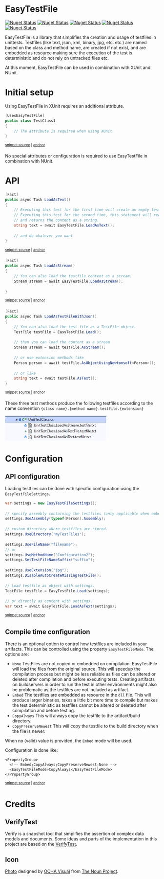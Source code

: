 # EasyTestFile

[![Nuget Status](https://img.shields.io/nuget/v/EasyTestFile.svg?label=EasyTestFile&style=flat-square)](https://www.nuget.org/packages/EasyTestFile/)
[![Nuget Status](https://img.shields.io/nuget/v/EasyTestFile.XUnit.svg?label=EasyTestFile.XUnit&style=flat-square)](https://www.nuget.org/packages/EasyTestFile.XUnit/)
[![Nuget Status](https://img.shields.io/nuget/v/EasyTestFile.NUnit.svg?label=EasyTestFile.NUnit&style=flat-square)](https://www.nuget.org/packages/EasyTestFile.NUnit/)
[![Nuget Status](https://img.shields.io/nuget/v/EasyTestFile.TUnit.svg?label=EasyTestFile.TUnit&style=flat-square)](https://www.nuget.org/packages/EasyTestFile.TUnit/)
[![Nuget Status](https://img.shields.io/nuget/v/EasyTestFile.NewtonsoftJson.svg?label=EasyTestFile.NewtonsoftJson&style=flat-square)](https://www.nuget.org/packages/EasyTestFile.NewtonsoftJson/)

EasyTestFile is a library that simplifies the creation and usage of testfiles in unittests. 
Testfiles (like text, json, xml, binary, jpg, etc. etc.) are named based on the class and method name, are created if not exist, and are embedded as resource making sure the execution of the test is deterministic and do not rely on untracked files etc.

At this moment, EasyTestFile can be used in combination with XUnit and NUnit.

# Initial setup

Using EasyTestFile in XUnit requires an additional attribute.

<!-- snippet: XUnitAttributeUsage -->
<a id='snippet-XUnitAttributeUsage'></a>
```cs
[UsesEasyTestFile]
public class TestClass1
{
    // The attribute is required when using XUnit.
}
```
<sup><a href='/tests/EasyTestFile.Xunit.Tests/Samples/Samples.cs#L6-L12' title='Snippet source file'>snippet source</a> | <a href='#snippet-XUnitAttributeUsage' title='Start of snippet'>anchor</a></sup>
<!-- endSnippet -->

No special attributes or configuration is required to use EasyTestFile in combination with NUnit.

# API

<!-- snippet: LoadAsText -->
<a id='snippet-LoadAsText'></a>
```cs
[Fact]
public async Task LoadAsText()
{
    // Executing this test for the first time will create an empty testfile and throw an exception.
    // Executing this test for the second time, this statement will read the testfile
    // and returns the content as a string.
    string text = await EasyTestFile.LoadAsText();

    // and do whatever you want
}
```
<sup><a href='/tests/EasyTestFile.Xunit.Tests/Samples/UnitTestClass.cs#L12-L23' title='Snippet source file'>snippet source</a> | <a href='#snippet-LoadAsText' title='Start of snippet'>anchor</a></sup>
<!-- endSnippet -->


<!-- snippet: LoadAsStream -->
<a id='snippet-LoadAsStream'></a>
```cs
[Fact]
public async Task LoadAsStream()
{
    // You can also load the testfile content as a stream.
    Stream stream = await EasyTestFile.LoadAsStream();

}
```
<sup><a href='/tests/EasyTestFile.Xunit.Tests/Samples/UnitTestClass.cs#L25-L33' title='Snippet source file'>snippet source</a> | <a href='#snippet-LoadAsStream' title='Start of snippet'>anchor</a></sup>
<!-- endSnippet -->

<!-- snippet: LoadAsTestFile -->
<a id='snippet-LoadAsTestFile'></a>
```cs
[Fact]
public async Task LoadAsTestFileWithJson()
{
    // You can also load the test file as a TestFile object.
    TestFile testFile = EasyTestFile.Load();

    // then you can load the content as a stream
    Stream stream = await testFile.AsStream();

    // or use extension methods like
    Person person = await testFile.AsObjectUsingNewtonsoft<Person>();

    // or like
    string text = await testFile.AsText();
}
```
<sup><a href='/tests/EasyTestFile.Xunit.Tests/Samples/UnitTestClass.cs#L74-L90' title='Snippet source file'>snippet source</a> | <a href='#snippet-LoadAsTestFile' title='Start of snippet'>anchor</a></sup>
<!-- endSnippet -->


These three test methods produce the following testfiles according to the name convention `{class name}.{method name}.testfile.{extension}`

![Solution Explorer TestFiles](/docs/images/SolutionExplorerTestFiles.png)

# Configuration

## API configuration

Loading testfiles can be done with specific configuration using the `EasyTestFileSettings`.

<!-- snippet: Configuration -->
<a id='snippet-Configuration'></a>
```cs
var settings = new EasyTestFileSettings();

// specify assembly containing the testfiles (only applicable when embedded).
settings.UseAssembly(typeof(Person).Assembly);

// custom directory where testfiles are stored.
settings.UseDirectory("myTestFiles");

settings.UseFileName("filename");
// or
settings.UseMethodName("Configuration2");
settings.SetTestFileNameSuffix("suffix");

settings.UseExtension("jpg");
settings.DisableAutoCreateMissingTestFile();

// Load testfile as object with settings.
TestFile testFile = EasyTestFile.Load(settings);

// or directly as content with settings.
var text = await EasyTestFile.LoadAsText(settings);
```
<sup><a href='/tests/EasyTestFile.Xunit.Tests/Samples/UnitTestClass.cs#L95-L117' title='Snippet source file'>snippet source</a> | <a href='#snippet-Configuration' title='Start of snippet'>anchor</a></sup>
<!-- endSnippet -->


## Compile time configuration

There is an optional option to control how testfiles are included in your artifacts. This can be controlled using the property `EasyTestFileMode`.
The options are:
- `None` TestFiles are not copied or embedded on compilation. EasyTestFile will load the files from the original source. This will speedup the compilation process but might be less reliable as files can be altered or deleted after compilation and before executing tests. Creating artifacts on buildservers in order to run the test in other environments might also be problematic as the testfiles are not included as artifact.
- `Embed` The testfiles are embedded as resource in the `dll` file. This will produce larger binaries, takes a little bit more time to compile but   makes the test deterministic as testfiles cannot be altered or deleted after compilation and before testing.
- `CopyAlways` This will always copy the testfile to the artifact/build directory.
- `CopyPreserveNewest` This will copy the testfile to the build directory when the file is newer.

When no (valid) value is provided, the `Embed` mode will be used.

Configuration is done like:

<!-- snippet: CompiletimeConfigurationEasyTestFileMode -->
<a id='snippet-CompiletimeConfigurationEasyTestFileMode'></a>
```csproj
<PropertyGroup>
  <!-- Embed;CopyAlways;CopyPreserveNewest;None -->
  <EasyTestFileMode>CopyAlways</EasyTestFileMode>
</PropertyGroup>
```
<sup><a href='/tests/EasyTestFile.Xunit.CopyAlways.Tests/EasyTestFile.Xunit.CopyAlways.Tests.csproj#L27-L32' title='Snippet source file'>snippet source</a> | <a href='#snippet-CompiletimeConfigurationEasyTestFileMode' title='Start of snippet'>anchor</a></sup>
<!-- endSnippet -->

# Credits

## VerifyTest

Verify is a snapshot tool that simplifies the assertion of complex data models and documents. Some ideas and parts of the implementation in this project are based on the [VerifyTest](http://github.com/verifyTests/Verify/).

## Icon

[Photo](https://thenounproject.com/term/photo/2013925) designed by [OCHA Visual](https://thenounproject.com/ochavisual) from [The Noun Project](https://thenounproject.com).
